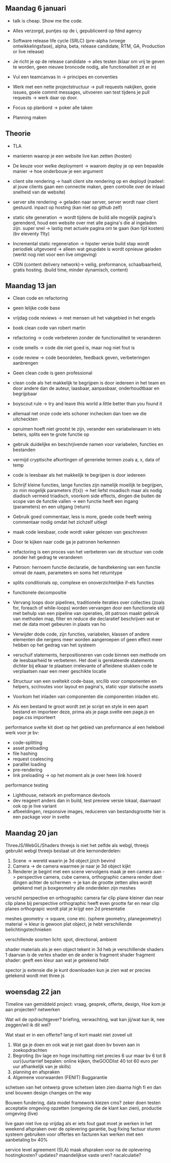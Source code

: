 ## Maandag 6 januari 
- talk is cheap. Show me the code. 
- Alles verzorgd, puntjes op de i, gepubliceerd op fdnd agency 
- Software release life cycle (SRLC) (pre-alpha (vroege ontwikkelingsfase), alpha, beta, release candidate, RTM, GA, Production or live release)
- Je richt je op de release candidate -> alles testen (klaar om vrij te geven te worden, geen nieuwe broncode nodig, alle functionaliteit zit er in)

- Vul een teamcanvas in -> principes en conventies 
- Werk met een nette projectstructuur -> pull requests nakijken, goeie issues, goeie commit messages, uitvoeren van test tijdens je pull requests -> werk daar op door. 
- Focus op planbord -> poker alle taken
- Planning maken 

## Theorie 
- TLA
- manieren waarop je een website live kan zetten (hosten)
- De keuze voor welke deployment -> waarom deploy je op een bepaalde manier -> hoe onderbouw je een argument 
- client site rendering -> haalt client site rendering op en deployd (nadeel: al jouw clients gaan een connectie maken, geen controlle over de inlaad snelheid van de website)
- server site rendering -> geladen naar server, server wordt naar client gestuurd. inpact op hosting (kan niet op github zelf)
- static site generation -> wordt tijdens de build alle mogelijk pagina's gerenderd, houd een website over met alle pagina's die al ingeladen zijn. super snel -> lastig met actuele pagina om te gaan (kan tijd kosten) (bv eleventy 11ty)
- Incremental static regeneration -> hipster versie build stap wordt periodiek uitgevoerd -> alleen wat geupdate is wordt opnieuw geladen (werkt nog niet voor een live omgeving)

- CDN (content delivery network)-> veilig, preformance, schaalbaarheid, gratis hosting. (build time, minder dynamisch, content)

## Maandag 13 jan
- Clean code en refactoring 
- geen lelijke code base 
- vrijdag code reviews -> met mensen uit het vakgebied in het engels 
- boek clean code van robert martin 
- refactoring -> code verbeteren zonder de functionaliteit te veranderen
- code smells -> code die niet goed is, maar nog niet fout is
- code review -> code beoordelen, feedback geven, verbeteringen aanbrengen
- Geen clean code is geen professional 
- clean code als het makkelijk te begrijpen is door iedereen in het team en door andere dan de auteur, laasbaar, aanpasbaar, onderhoudtbaar en begrijpbaar 
- boyscout rule -> try and leave this world a little better than you found it 
- allemaal net onze code iets schoner inchecken dan toen we die uitcheckten 
- opruimen hoeft niet grootst te zijn, verander een variabelenaam in iets beters, splits een te grote functie op 
- gebruik duidelijke en beschrjivende namen voor variabelen, functies en bestanden
- vermijd cryptische afkortingen of generieke termen zoals a, x, data of temp
- code is leesbaar als het makkelijk te begrijpen is door iedereen
- Schrijf kleine functies, lange functies zijn namelijk moeilijk te begrijpen, zo min mogelijk parameters (f(x)) -> het liefst moadisch maar als nodig diadisch vermeid triadisch, voorkom side effects, dingen die buiten de scope van de functie vallen -> een functie heeft een ingang (parameters) en een uitgang (return)
- Gebruik goed commentaar, less is more, goede code heeft weinig commentaar nodig omdat het zichzelf uitlegt 
- maak code leesbaar, code wordt vaker gelezen van geschreven 

- Door te kijken naar code ga je patronen herkennen 
- refactoring is een proces van het verbeteren van de structuur van code zonder het gedrag te veranderen 
- Patroon: hernoem functie declaratie, de handtekening van een functie omvat de naam, parameters en soms het returntype 
- splits conditionals op, complexe en onoverzichtelijke if-els functies 
- functionele decompositie 
- Vervang loops door pipelines, traditionele iteraties over collecties (zoals for, foreach of while-loops) worden vervangen door een functionele stijl met behulp van een pipeline van operaties, dit patroon maakt gebruik van methoden map, filter en reduce die declaratief beschrijven wat er met de data moet gebeuren in plaats van ho
- Verwijder dode code, zijn functies, variabelen, klassen of andere elementen die nergens meer worden aangeroepen of geen effect meer hebben op het gedrag van het systeem 
- verschuif statements, herpositioneren van code binnen een methode om de leesbaarheid te verbeteren. Het doel is gerelateerde statements dichter bij elkaar te plaatsen irrelevante of afleidene stukken code te verplaatsen naar een meer geschikte locatie 

- Structuur van een sveltekit code-base, src/lib voor componenten en helpers, scr/routes voor layout en pagina's, static vppr statische assets 
- Voorkom het inladen van componenten die componenten inladen etc. 
- Als een bestand te groot wordt zet je script en style in een apart bestand en importeer deze, prima als je page.svelte een page.js en page.css importeert 

performance 
svelte kit doet op het gebied van preformance al een heleboel werk voor je bv:
- code-splitting
- asset preloading 
- file hashing 
- request coalescing
- paralllel loading 
- pre-rendering 
- link preloading -> op het moment als je over heen link hoverd 

performance testing 
- Lighthouse, network en preformance devtools 
- dev reageert anders dan in build, test preview versie lokaal, daarnaast ook op je live variant 
- afbeeldingen, responsive images, reduceren van bestandsgrootte hier is een package voor in svelte 

## Maandag 20 jan 
ThreeJS/WebGL/Shaders
threejs is niet het zelfde als webgl, threejs gebruikt webgl 
threejs bestaat uit drie kernonderdelen:
1. Scene -> wereld waarin je 3d object jzich bevind
2. Camera -> de camera waarmee je naar je 3d object kijkt 
3. Renderer 
je begint met een scene 
vervolgens maak je een camera aan -> perspective camera, cube camera, orthographic camera 
render doet dingen achter de schermen -> je kan de grootte zetten 
alles wordt getekend met js 
boxgeometry 
alle onderdelen zijn meshes 

verschil perspective en orthographic camera 
far clip plane kleiner dan near clip plane bij perspective 
orthographic heeft even grootte far en near clip planes 
orthograpic wordt plat je krijgt een 2d presentatie 

meshes 
geometry -> square, cone etc. (sphere geometry, planegeometry)
material -> kleur is gewoon plat object, je hebt verschillende belichtingstechnieken 

verschillende soorten licht: spot, directional, ambient

shader materials 
als je een object tekent in 3d heb je verschillende shaders 
1 daarvan is de vertex shader en de ander is fragment shader
fragment shader: geeft een kleur aan wat je getekend hebt

spector js extensie die je kunt downloaden 
kun je zien wat er precies getekend wordt met three js 

## woensdag 22 jan 
Timeline van gemiddeld project: vraag, gesprek, offerte, design, 
Hoe kom je aan projecten? netwerken

Wat wil de opdrachtgever?
briefing, verwachting, wat kan jij/wat kan ik, nee zeggen/wil ik dit wel?

Wat staat er in een offerte?
lang of kort maakt niet zoveel uit
1. Wat ga je doen en ook wat je niet gaat doen bv boven aan in zoekopdrachten
2. Begroting (bv lage en hoge inschatting niet precies 6 uur maar bv 6 tot 8 uur)(uurtarrief bepalen: online kijken, theGOODlist 40 tot 60 euro per uur afhankelijk van je skills)
3. planning en afspraken 
4. Algemene voorwaarden (FENIT)
Buggarantie

schetsen van het ontwerp 
grove schetsen laten zien 
daarna high fi 
en dan snel bouwen 
design changes on the way 

Bouwen 
fundering, data model 
framework kiezen 
cms? zeker doen 
testen 
acceptatie omgeving opzetten (omgeving die de klant kan zien), productie omgeving (live)

live gaan
niet live op vrijdag als er iets fout gaat moet je werken in het weekend 
afspraken over de oplevering 
garantie, bug fixing 
factuur sturen 
systeem gebruiken voor offertes en facturen 
kan werken met een aanbetaling bv 40%

service level agreement (SLA)
maak afspraken voor na de oplevering 
hostingkosten? updates? 
maandelijkse vaste uren? 
nacalculatie? 